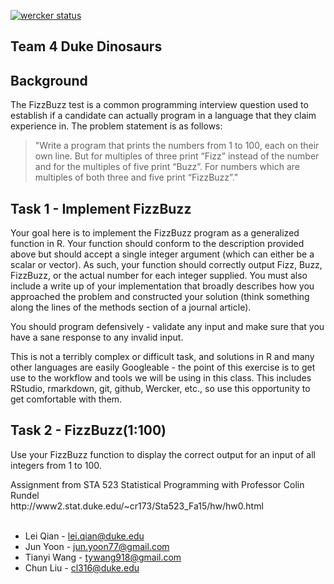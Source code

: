 [![wercker status](https://app.wercker.com/status/8f1d23827ca2c2eca2ec9257de6a226e/s/master "wercker status")](https://app.wercker.com/project/bykey/8f1d23827ca2c2eca2ec9257de6a226e)

## Team 4 Duke Dinosaurs


## Background

The FizzBuzz test is a common programming interview question used to establish if a candidate can actually program in a language that they claim experience in.
The problem statement is as follows:

> "Write a program that prints the numbers from 1 to 100, each on their own line. But for multiples of three print “Fizz” instead of the number and for the multiples of five print “Buzz”. For numbers which are multiples of both three and five print “FizzBuzz”."

## Task 1 - Implement FizzBuzz 

Your goal here is to implement the FizzBuzz program as a generalized function in R. Your function should conform to the description provided above  but should accept a single integer argument (which can either be a scalar or vector). As such, your function should correctly output Fizz, Buzz, FizzBuzz, or the actual number for each integer supplied. You must also include a write up of your implementation that broadly describes how you approached the problem and constructed your solution (think something along the lines of the methods section of a journal article). 

You should program defensively - validate any input and make sure that you have a sane response to any invalid input.

This is not a terribly complex or difficult task, and solutions in R and many other languages are easily Googleable - the point of this exercise is to get use to the workflow and tools we will be using in this class. This includes RStudio, rmarkdown, git, github, Wercker, etc., so use this opportunity to get comfortable with them.


## Task 2 - FizzBuzz(1:100)

Use your FizzBuzz function to display the correct output for an input of all integers from 1 to 100.

<div style="text-align: left">
Assignment from STA 523 Statistical Programming with Professor Colin Rundel    
</div>   
<div style="text-align: left">
http://www2.stat.duke.edu/~cr173/Sta523_Fa15/hw/hw0.html 
</div>


<br/>

* Lei Qian - lei.qian@duke.edu
* Jun Yoon - jun.yoon77@gmail.com
* Tianyi Wang - tywang918@gmail.com
* Chun Liu - cl316@duke.edu
